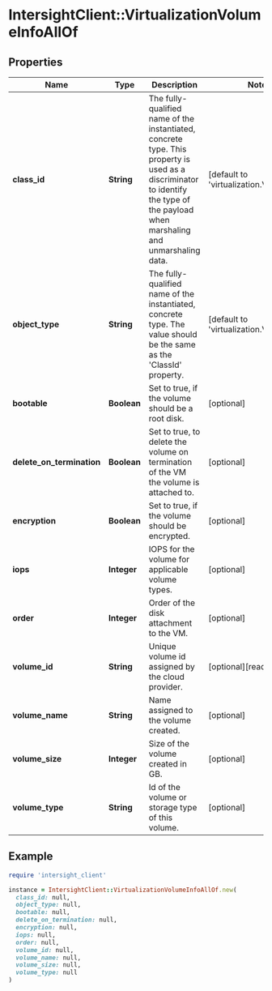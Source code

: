 # IntersightClient::VirtualizationVolumeInfoAllOf

## Properties

| Name | Type | Description | Notes |
| ---- | ---- | ----------- | ----- |
| **class_id** | **String** | The fully-qualified name of the instantiated, concrete type. This property is used as a discriminator to identify the type of the payload when marshaling and unmarshaling data. | [default to &#39;virtualization.VolumeInfo&#39;] |
| **object_type** | **String** | The fully-qualified name of the instantiated, concrete type. The value should be the same as the &#39;ClassId&#39; property. | [default to &#39;virtualization.VolumeInfo&#39;] |
| **bootable** | **Boolean** | Set to true, if the volume should be a root disk. | [optional] |
| **delete_on_termination** | **Boolean** | Set to true, to delete the volume on termination of the VM the volume is attached to. | [optional] |
| **encryption** | **Boolean** | Set to true, if the volume should be encrypted. | [optional] |
| **iops** | **Integer** | IOPS for the volume for applicable volume types. | [optional] |
| **order** | **Integer** | Order of the disk attachment to the VM. | [optional] |
| **volume_id** | **String** | Unique volume id assigned by the cloud provider. | [optional][readonly] |
| **volume_name** | **String** | Name assigned to the volume created. | [optional] |
| **volume_size** | **Integer** | Size of the volume created in GB. | [optional] |
| **volume_type** | **String** | Id of the volume or storage type of this volume. | [optional] |

## Example

```ruby
require 'intersight_client'

instance = IntersightClient::VirtualizationVolumeInfoAllOf.new(
  class_id: null,
  object_type: null,
  bootable: null,
  delete_on_termination: null,
  encryption: null,
  iops: null,
  order: null,
  volume_id: null,
  volume_name: null,
  volume_size: null,
  volume_type: null
)
```

